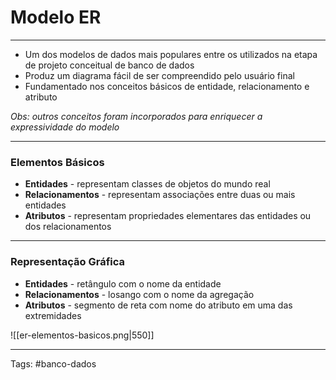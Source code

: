 
# Modelo ER

---

- Um dos modelos de dados mais populares entre os utilizados na etapa de projeto conceitual de banco de dados
- Produz um diagrama fácil de ser compreendido pelo usuário final
- Fundamentado nos conceitos básicos de entidade, relacionamento e atributo 

*Obs: outros conceitos foram incorporados para enriquecer a expressividade do modelo*

---

### Elementos Básicos

- **Entidades** - representam classes de objetos do mundo real
- **Relacionamentos** - representam associações entre duas ou mais entidades
- **Atributos** - representam propriedades elementares das entidades ou dos relacionamentos

---

### Representação Gráfica

- **Entidades** - retângulo com o nome da entidade
- **Relacionamentos** - losango com o nome da agregação
- **Atributos** - segmento de reta com nome do atributo em uma das extremidades

![[er-elementos-basicos.png|550]]

---

Tags: #banco-dados

